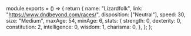 module.exports = () => {
	return {
		name: "Lizardfolk",
		link: "https://www.dndbeyond.com/races/",
		disposition: ["Neutral"],
		speed: 30,
		size: "Medium",
		maxAge: 54,
		minAge: 6,
		stats: {
			strength: 0,
			dexterity: 0,
			constitution: 2,
			intelligence: 0,
			wisdom: 1,
			charisma: 0,
		},
	};
};
